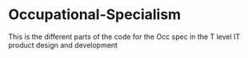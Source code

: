 # Occupational-Specialism
This is the different parts of the code for the Occ spec in the T level IT product design and development
